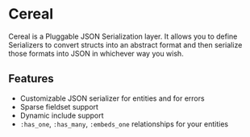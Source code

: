 # Cereal

Cereal is a Pluggable JSON Serialization layer. It allows you to define Serializers
to convert structs into an abstract format and then serialize those formats into JSON
in whichever way you wish.

## Features

* Customizable JSON serializer for entities and for errors
* Sparse fieldset support
* Dynamic include support
* `:has_one`, `:has_many`, `:embeds_one` relationships for your entities
